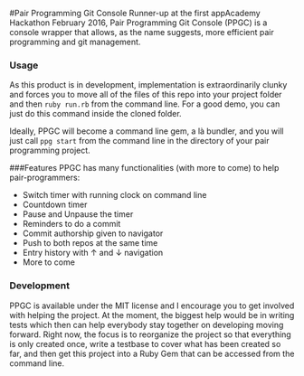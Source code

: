#Pair Programming Git Console
Runner-up at the first appAcademy Hackathon February 2016, Pair Programming Git Console (PPGC)
is a console wrapper that allows, as the name suggests, more efficient pair programming and git
management.

### Usage
As this product is in development, implementation is extraordinarily clunky and forces you to
move all of the files of this repo into your project folder and then `ruby run.rb` from the
command line. For a good demo, you can just do this command inside the cloned folder.

Ideally, PPGC will become a command line gem, a là bundler, and you will just call
`ppg start` from the command line in the directory of your pair programming project.

###Features
PPGC has many functionalities (with more to come) to help pair-programmers:

- Switch timer with running clock on command line
- Countdown timer
- Pause and Unpause the timer
- Reminders to do a commit
- Commit authorship given to navigator
- Push to both repos at the same time
- Entry history with ↑ and ↓ navigation
- More to come

### Development
PPGC is available under the MIT license and I encourage you to get involved with
helping the project.
At the moment, the biggest help would be in writing tests
which then can help everybody stay together on developing moving forward.
Right now, the focus is to reorganize the project so that everything is only created once,
write a testbase to cover what has been created so far, and then get this project into
a Ruby Gem that can be accessed from the command line.
